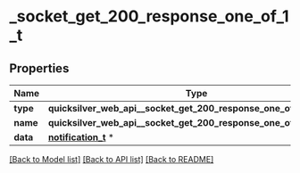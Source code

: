 # _socket_get_200_response_one_of_1_t

## Properties
Name | Type | Description | Notes
------------ | ------------- | ------------- | -------------
**type** | **quicksilver_web_api__socket_get_200_response_one_of_1_TYPE_e** |  | [optional] 
**name** | **quicksilver_web_api__socket_get_200_response_one_of_1_NAME_e** |  | [optional] 
**data** | [**notification_t**](notification.md) \* |  | [optional] 

[[Back to Model list]](../README.md#documentation-for-models) [[Back to API list]](../README.md#documentation-for-api-endpoints) [[Back to README]](../README.md)


